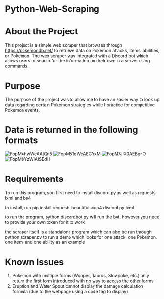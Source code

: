 # Python-Web-Scraping

# About the Project
This project is a simple web scraper that browses through https://pokemondb.net/ to retrieve data on Pokemon attacks, items, abilities, or Pokemon. The web scraper was integrated with a Discord bot which allows users to search for the information on their own in a server using commands.

# Purpose
The purpose of the project was to allow me to have an easier way to look up data regarding certain Pokemon strategies while I practice for competitive Pokemon events.

# Data is returned in the following formats


![FopM4hwWcAAtQn5](https://user-images.githubusercontent.com/115382866/218520550-90e8a3df-8457-417b-9f0d-3c5ad4eb5dea.png)
![FopM51qWcAECYxM](https://user-images.githubusercontent.com/115382866/218520592-83e63a7d-3378-4132-a709-9d15dbbb2cef.png)
![FopM7JlX0AEBqnO](https://user-images.githubusercontent.com/115382866/218520604-5b62e7aa-89c8-445b-b6da-bc000bf04548.png)
![FopM8YzWIAISEdH](https://user-images.githubusercontent.com/115382866/218520610-f3d7de7c-62ef-4105-b77a-406204042ae8.png)

# Requirements
To run this program, you first need to install discord.py as well as requests, lxml and bs4

to install, run pip install requests beautifulsoup4 discord.py lxml

to run the program, python discordbot.py will run the bot, however you need to provide your own token for it to work

the scraper itself is a standalone program which can also be run through python scraper.py to run a demo which looks for one attack, one Pokemon, one item, and one ability as an example

# Known Issues
1. Pokemon with multiple forms (Wooper, Tauros, Slowpoke, etc.) only return the first form introduced with no way to access the other forms
2. Eruption and Water Spout cannot display the damage calculation formula (due to the webpage using a code tag to display)
